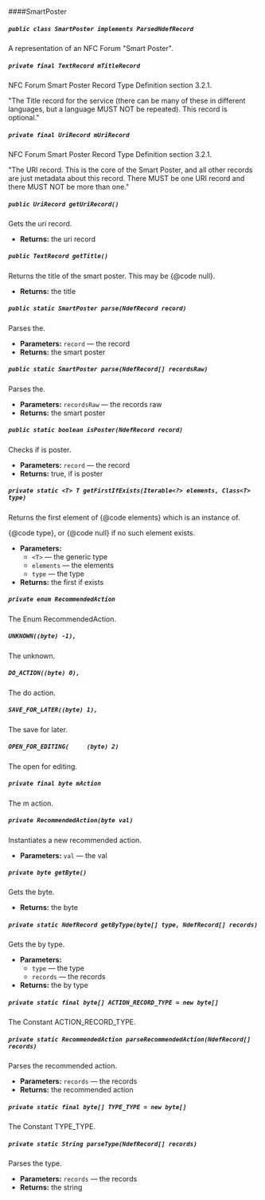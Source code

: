 ####SmartPoster

##### `public class SmartPoster implements ParsedNdefRecord`

A representation of an NFC Forum "Smart Poster".

##### `private final TextRecord mTitleRecord`

NFC Forum Smart Poster Record Type Definition section 3.2.1. 

"The Title record for the service (there can be many of these in different languages, but a language MUST NOT be repeated). This record is optional."

##### `private final UriRecord mUriRecord`

NFC Forum Smart Poster Record Type Definition section 3.2.1. 

"The URI record. This is the core of the Smart Poster, and all other records are just metadata about this record. There MUST be one URI record and there MUST NOT be more than one."

##### `public UriRecord getUriRecord()`

Gets the uri record.

 * **Returns:** the uri record

##### `public TextRecord getTitle()`

Returns the title of the smart poster. This may be {@code null}.

 * **Returns:** the title

##### `public static SmartPoster parse(NdefRecord record)`

Parses the.

 * **Parameters:** `record` — the record
 * **Returns:** the smart poster

##### `public static SmartPoster parse(NdefRecord[] recordsRaw)`

Parses the.

 * **Parameters:** `recordsRaw` — the records raw
 * **Returns:** the smart poster

##### `public static boolean isPoster(NdefRecord record)`

Checks if is poster.

 * **Parameters:** `record` — the record
 * **Returns:** true, if is poster

##### `private static <T> T getFirstIfExists(Iterable<?> elements, Class<T> type)`

Returns the first element of {@code elements} which is an instance of. 

{@code type}, or {@code null} if no such element exists.

 * **Parameters:**
   * `<T>` — the generic type
   * `elements` — the elements
   * `type` — the type
 * **Returns:** the first if exists

##### `private enum RecommendedAction`

The Enum RecommendedAction.

##### `UNKNOWN((byte) -1),`

The unknown.

##### `DO_ACTION((byte) 0),`

The do action.

##### `SAVE_FOR_LATER((byte) 1),`

The save for later.

##### `OPEN_FOR_EDITING(     (byte) 2)`

The open for editing.

##### `private final byte mAction`

The m action.

##### `private RecommendedAction(byte val)`

Instantiates a new recommended action.

 * **Parameters:** `val` — the val

##### `private byte getByte()`

Gets the byte.

 * **Returns:** the byte

##### `private static NdefRecord getByType(byte[] type, NdefRecord[] records)`

Gets the by type.

 * **Parameters:**
   * `type` — the type
   * `records` — the records
 * **Returns:** the by type

##### `private static final byte[] ACTION_RECORD_TYPE = new byte[]`

The Constant ACTION_RECORD_TYPE.

##### `private static RecommendedAction parseRecommendedAction(NdefRecord[] records)`

Parses the recommended action.

 * **Parameters:** `records` — the records
 * **Returns:** the recommended action

##### `private static final byte[] TYPE_TYPE = new byte[]`

The Constant TYPE_TYPE.

##### `private static String parseType(NdefRecord[] records)`

Parses the type.

 * **Parameters:** `records` — the records
 * **Returns:** the string
